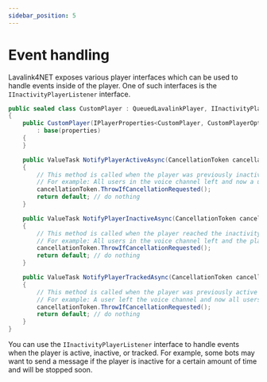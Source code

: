 ```yaml
---
sidebar_position: 5
---
```


# Event handling

Lavalink4NET exposes various player interfaces which can be used to handle events inside of the player. One of such interfaces is the `IInactivityPlayerListener` interface.

```csharp
public sealed class CustomPlayer : QueuedLavalinkPlayer, IInactivityPlayerListener
{
    public CustomPlayer(IPlayerProperties<CustomPlayer, CustomPlayerOptions> properties)
        : base(properties)
    {
    }

    public ValueTask NotifyPlayerActiveAsync(CancellationToken cancellationToken = default)
    {
        // This method is called when the player was previously inactive and is now active again.
        // For example: All users in the voice channel left and now a user joined the voice channel again.
        cancellationToken.ThrowIfCancellationRequested();
        return default; // do nothing
    }

    public ValueTask NotifyPlayerInactiveAsync(CancellationToken cancellationToken = default)
    {
        // This method is called when the player reached the inactivity deadline.
        // For example: All users in the voice channel left and the player was inactive for longer than 30 seconds.
        cancellationToken.ThrowIfCancellationRequested();
        return default; // do nothing
    }

    public ValueTask NotifyPlayerTrackedAsync(CancellationToken cancellationToken = default)
    {
        // This method is called when the player was previously active and is now inactive.
        // For example: A user left the voice channel and now all users left the voice channel.
        cancellationToken.ThrowIfCancellationRequested();
        return default; // do nothing
    }
}
```

You can use the `IInactivityPlayerListener` interface to handle events when the player is active, inactive, or tracked. For example, some bots may want to send a message if the player is inactive for a certain amount of time and will be stopped soon.

